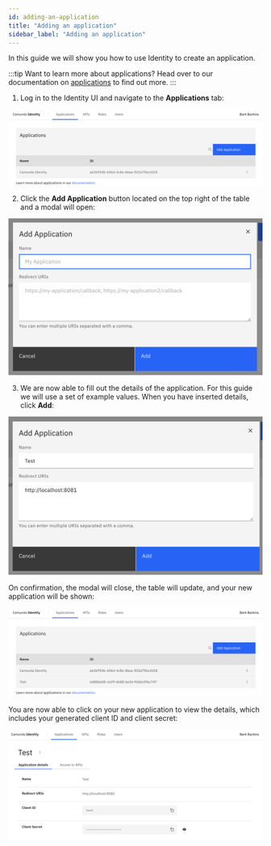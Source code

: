 ```yaml
---
id: adding-an-application
title: "Adding an application"
sidebar_label: "Adding an application"
---
```


In this guide we will show you how to use Identity to create an application.

:::tip Want to learn more about applications?
Head over to our documentation on [applications](/self-managed/concepts/access-control/applications.md) to find out more.
:::

1. Log in to the Identity UI and navigate to the **Applications** tab:

![add-application-tab](img/add-application-tab.png)

2. Click the **Add Application** button located on the top right of the table and a modal will open:

![add-application-modal-1](img/add-application-modal-1.png)

3. We are now able to fill out the details of the application. For this guide we will use a set of example values. When you have inserted details, click **Add**:

![add-application-modal-2](img/add-application-modal-2.png)

On confirmation, the modal will close, the table will update, and your new application will be shown:

![add-application-refreshed-table](img/add-application-refreshed-table.png)

You are now able to click on your new application to view the details, which includes your generated client ID
and client secret:

![add-application-details](img/add-application-details.png)
